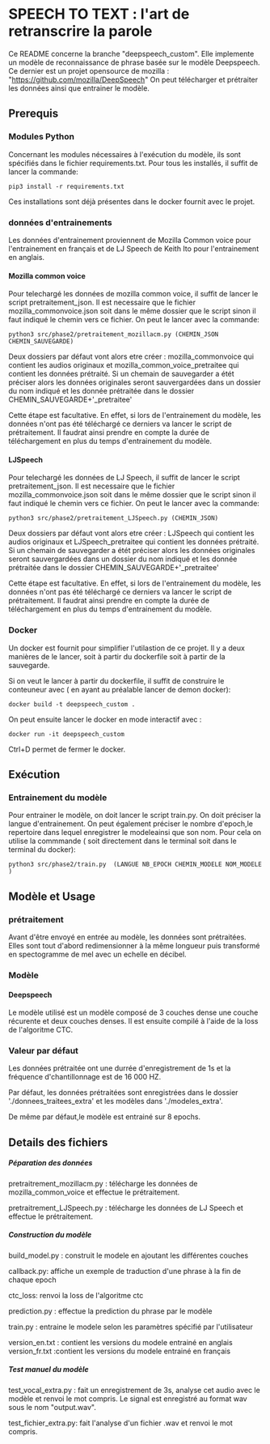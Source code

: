 # SPEECH TO TEXT : l'art de retranscrire la parole

Ce README concerne la branche "deepspeech_custom". Elle implemente un modèle de reconnaissance de phrase basée sur le modèle Deepspeech. Ce dernier est un projet opensource de mozilla : "https://github.com/mozilla/DeepSpeech"
On peut télécharger et prétraiter les données ainsi que entrainer le modèle.

## Prerequis


### Modules Python
Concernant les modules nécessaires à l'exécution du modèle, ils sont spécifiés dans le fichier requirements.txt.
Pour tous les installés, il suffit de lancer la commande:
```
pip3 install -r requirements.txt
```
Ces installations sont déjà présentes dans le docker fournit avec le projet.


### données d'entrainements

Les données d'entrainement proviennent de Mozilla Common voice pour l'entrainement en français et de LJ Speech de Keith Ito pour l'entrainement en anglais.

#### Mozilla common voice

Pour telechargé les données de mozilla common voice, il suffit de lancer le script pretraitement_json. Il est necessaire que le fichier mozilla_commonvoice.json soit dans le même dossier que le script sinon il faut indiqué le chemin vers ce fichier.
On peut le lancer avec la commande:
```
python3 src/phase2/pretraitement_mozillacm.py (CHEMIN_JSON CHEMIN_SAUVEGARDE)
```
Deux dossiers par défaut vont alors etre créer : mozilla_commonvoice qui contient les audios originaux et mozilla_common_voice_pretraitee qui contient les données prétraité. Si un chemain de sauvegarder a étét préciser alors les données originales seront sauvergardées dans un dossier du nom indiqué et les donnée prétraitée dans le dossier CHEMIN_SAUVEGARDE+'_pretraitee'

Cette étape est facultative. En effet, si lors de l'entrainement du modèle, les données n'ont pas été téléchargé ce derniers va lancer le script de prétraitement. Il faudrat ainsi prendre en compte la durée de téléchargement en plus du temps d'entrainement du modèle.

#### LJSpeech
Pour telechargé les données de LJ Speech, il suffit de lancer le script pretraitement_json. Il est necessaire que le fichier mozilla_commonvoice.json soit dans le même dossier que le script sinon il faut indiqué le chemin vers ce fichier.
On peut le lancer avec la commande:
```
python3 src/phase2/pretraitement_LJSpeech.py (CHEMIN_JSON)
```
Deux dossiers par défaut vont alors etre créer : LJSpeech qui contient les audios originaux et LJSpeech_pretraitee qui contient les données prétraité. Si un chemain de sauvegarder a étét préciser alors les données originales seront sauvergardées dans un dossier du nom indiqué et les donnée prétraitée dans le dossier CHEMIN_SAUVEGARDE+'_pretraitee'

Cette étape est facultative. En effet, si lors de l'entrainement du modèle, les données n'ont pas été téléchargé ce derniers va lancer le script de prétraitement. Il faudrat ainsi prendre en compte la durée de téléchargement en plus du temps d'entrainement du modèle.


### Docker 

Un docker est fournit pour simplifier l'utilastion de ce projet.
Il y a deux manières de le lancer, soit à partir du dockerfile soit à partir de la sauvegarde.

Si on veut le lancer à partir du dockerfile, il suffit de construire le conteuneur avec ( en ayant au préalable lancer de demon docker):
```
docker build -t deepspeech_custom .
```
On peut ensuite lancer le docker en mode interactif avec :
```
docker run -it deepspeech_custom
```
Ctrl+D permet de fermer le docker.

## Exécution

### Entrainement du modèle

Pour entrainer le modèle, on doit lancer le script train.py.  On doit préciser la langue d'entrainement. On peut également  préciser le nombre d'epoch,le repertoire dans lequel enregistrer le modeleainsi que son nom. Pour cela on utilise la commmande ( soit directement dans le terminal soit dans le terminal du docker):
```
python3 src/phase2/train.py  (LANGUE NB_EPOCH CHEMIN_MODELE NOM_MODELE )
```



## Modèle et Usage

### prétraitement

Avant d'être envoyé en entrée au modèle, les données sont prétraitées. Elles sont tout d'abord redimensionner à la même longueur puis transformé en spectogramme de mel avec un echelle en décibel.

### Modèle

#### Deepspeech 
Le modèle utilisé est un modèle composé de 3 couches dense une couche récurente et deux couches denses. Il est ensuite compilé à l'aide de la loss de l'algoritme CTC.

### Valeur par défaut

Les données prétraitée ont une durrée d'enregistrement de 1s et la fréquence d'chantillonnage est de 16 000 HZ.

Par défaut, les données prétraitées sont enregistrées dans le dossier './donnees_traitees_extra' et les modèles dans './modeles_extra'.

De même par défaut,le modèle est entrainé sur 8 epochs.



## Details des fichiers

##### Péparation des données
pretraitrement_mozillacm.py : télécharge les données de mozilla_common_voice et effectue le prétraitement.

pretraitrement_LJSpeech.py : télécharge les données de LJ Speech et effectue le prétraitement.

##### Construction du modèle
build_model.py : construit le modele en ajoutant les différentes couches

callback.py: affiche un exemple de traduction d'une phrase à la fin de chaque epoch

ctc_loss: renvoi la loss de l'algoritme ctc

prediction.py : effectue la prediction du phrase par le modèle

train.py : entraine le modele selon les paramètres spécifié par l'utilisateur

version_en.txt : contient les versions du modele entrainé en anglais
version_fr.txt :contient les versions du modele entrainé en français


##### Test manuel du modèle
test_vocal_extra.py : fait un enregistrement de 3s, analyse cet audio avec le modèle et renvoi le mot compris. Le signal est enregistré au format wav sous le nom "output.wav".

test_fichier_extra.py: fait l'analyse d'un fichier .wav  et renvoi le mot compris.

